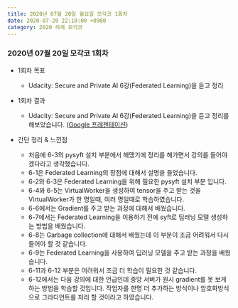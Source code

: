 ```yaml
---
title: 2020년 07월 20일 월요일 모각코 1회차
date: 2020-07-20 22:10:00 +0900
category: 2020 하계 모각코
---
```


### 2020년 07월 20일 모각코 1회차   

* 1회차 목표  
	* Udacity: Secure and Private AI 6강(Federated Learning)을 듣고 정리   

* 1회차 결과   
	* Udacity: Secure and Private AI 6강(Federated Learning)을 듣고 정리를 해보았습니다.
	([Google 프레젠테이션](https://docs.google.com/presentation/d/1Oy9XSm8IC5QPRGh8_VNF0cZfuh5I7vT1aj78E9LBniw/edit?usp=sharing))

* 간단 정리 & 느낀점   
	* 처음에 6-3의 pysyft 설치 부분에서 헤맸기에 정리를 해가면서 강의를 들어야겠다라고 생각했습니다.   
	* 6-1은 Federated Learning의 장점에 대해서 설명을 들었습니다.    
	* 6-2와 6-3은 Federated Learning을 위해 필요한 pysyft 설치 부분 입니다.   
	* 6-4와 6-5는 VirtualWorker을 생성하여 tensor을 주고 받는 것을 VirtualWorker가 한 명일때, 여러 명일때로 학습하였습니다.   
	* 6-6에서는 Gradient를 주고 받는 과정에 대해서 배웠습니다.   
	* 6-7에서는 Federated Learning을 이용하기 전에 syft로 딥러닝 모델 생성하는 방법을 배웠습니다.   
	* 6-8는 Garbage collection에 대해서 배웠는데 이 부분이 조금 어려워서 다시 들어야 할 것 같습니다.   
	* 6-9는 Federated Learning을 사용하여 딥러닝 모델을 주고 받는 과정을 배웠습니다.    
	* 6-11과 6-12 부분은 어려워서 조금 더 학습이 필요한 것 같습니다.
	* 6-12에서는 다음 강의에 대한 언급인데 중앙 서버가 원시 gradient를 못 보게 하는 방법을 학습할 것입니다. 작업자를 한명 더 추가하는 방식이나 암호화방식으로 그라디언트를 처리 할 것이라고 하였습니다.		 
